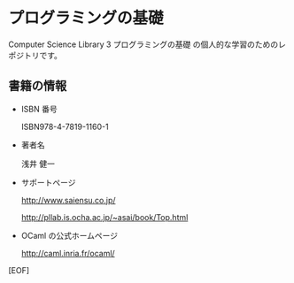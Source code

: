 # プログラミングの基礎

Computer Science Library 3 プログラミングの基礎 の個人的な学習のためのレポジトリです。

## 書籍の情報

* ISBN 番号

    ISBN978-4-7819-1160-1

* 著者名

    浅井 健一

* サポートページ

    http://www.saiensu.co.jp/

    http://pllab.is.ocha.ac.jp/~asai/book/Top.html

* OCaml の公式ホームページ

    http://caml.inria.fr/ocaml/

[EOF]
